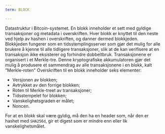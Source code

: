 ```yaml
---
term: BLOCK

---
```

Datastruktur i Bitcoin-systemet. En blokk inneholder et sett med gyldige transaksjoner og metadata i overskriften. Hver blokk er knyttet til den neste ved hjelp av hashen i overskriften, og danner dermed blokkjeden. Blokkjeden fungerer som en tidsstemplingsserver som gjør det mulig for alle brukere å kjenne til alle tidligere transaksjoner, slik at de kan verifisere at en transaksjon ikke eksisterer og forhindre dobbeltbruk. Transaksjonene er organisert i et Merkle-tre. Denne kryptografiske akkumulatoren gjør det mulig å produsere et sammendrag av alle transaksjonene i en blokk, kalt "Merkle-roten" Overskriften til en blokk inneholder seks elementer:


- Versjonen av blokken;
- Avtrykket av den forrige blokken;
- Roten til Merkle-treet av transaksjoner;
- Tidsstempelet for blokken;
- Vanskelighetsgraden er målet;
- Noncen.

For at en blokk skal være gyldig, må den ha en header som, når den er hashet med `SHA256d`, gir et digest som er mindre enn eller lik vanskelighetsmålet.
